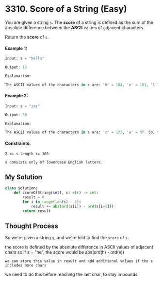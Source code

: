 # 3310. Score of a String (Easy)

You are given a string `s`. The **score** of a string is defined as the sum of the absolute difference between the **ASCII** values of adjacent characters.

Return the **score** of `s`.

#### Example 1:

```Python
Input: s = "hello"

Output: 13

Explanation:

The ASCII values of the characters in s are: 'h' = 104, 'e' = 101, 'l' = 108, 'o' = 111. So, the score of s would be |104 - 101| + |101 - 108| + |108 - 108| + |108 - 111| = 3 + 7 + 0 + 3 = 13.
```

#### Example 2:

```Python
Input: s = "zaz"

Output: 50

Explanation:

The ASCII values of the characters in s are: 'z' = 122, 'a' = 97. So, the score of s would be |122 - 97| + |97 - 122| = 25 + 25 = 50.
```

#### Constraints:

`2 <= s.length <= 100`

`s consists only of lowercase English letters.`

## My Solution

```Python
class Solution:
    def scoreOfString(self, s: str) -> int:
        result = 0
        for i in range(len(s) - 1):
            result += abs(ord(s[i]) - ord(s[i+1]))
        return result
```

## Thought Process

So we're given a string `s`, and we're told to find the `score` of `s`.

the score is defined by the absolute difference in ASCII values of adjacent chars
    so if s = "he", the score would be abs(ord(h) - ord(e))
    
    we can store this value in result and add additional values if the s includes more chars

we need to do this before reaching the last char, to stay in bounds